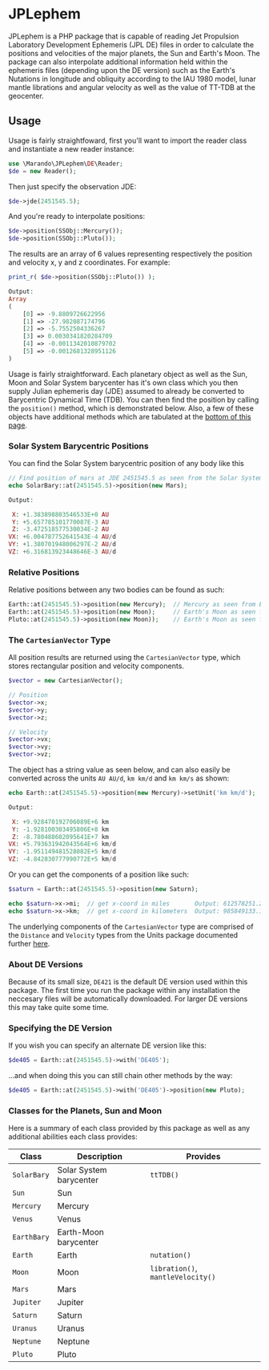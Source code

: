 JPLephem
========
JPLephem is a PHP package that is capable of reading Jet Propulsion Laboratory Development Ephemeris (JPL DE) files in order to calculate the positions and velocities of the major planets, the Sun and Earth's Moon. The package can also interpolate additional information held within the ephemeris files (depending upon the DE version) such as the Earth's Nutations in longitude and obliquity according to the IAU 1980 model, lunar mantle librations and angular velocity as well as the value of TT-TDB at the geocenter.


Usage
-----
Usage is fairly straightfoward, first you'll want to import the reader class and instantiate a new reader instance:
```php
use \Marando\JPLephem\DE\Reader;
$de = new Reader();
```

Then just specify the observation JDE:
```php
$de->jde(2451545.5);
```
And you're ready to interpolate positions:
```php
$de->position(SSObj::Mercury());
$de->position(SSObj::Pluto());
```
The results are an array of 6 values representing respectively the position and velocity x, y and z coordinates. For example: 
```php
print_r( $de->position(SSObj::Pluto()) );

Output:
Array
(
    [0] => -9.8809726622956
    [1] => -27.982087174796
    [2] => -5.7552504336267
    [3] => 0.0030341820284709
    [4] => -0.0011342010879702
    [5] => -0.0012681328951126
)
```




Usage is fairly straightforward. Each planetary object as well as the Sun, Moon and Solar System barycenter has it's own class which you then supply Julian ephemeris day (JDE) assumed to already be converted to Barycentric Dynamical Time (TDB). You can then find the position by calling the `position()` method, which is demonstrated below. Also, a few of these objects have additional methods which are tabulated at the [bottom of this page](https://github.com/marando/JPLephem/blob/dev/README.md#classes-for-the-planets-sun-and-moon).


### Solar System Barycentric Positions

You can find the Solar System barycentric position of any body like this
```php
// Find position of mars at JDE 2451545.5 as seen from the Solar System barycenter
echo SolarBary::at(2451545.5)->position(new Mars);

Output:

 X: +1.383898803546533E+0 AU
 Y: +5.657785101770087E-3 AU
 Z: -3.472518577530034E-2 AU
VX: +6.004787752641543E-4 AU/d
VY: +1.380701948006297E-2 AU/d
VZ: +6.316813923448646E-3 AU/d
```

### Relative Positions
Relative positions between any two bodies can be found as such:
```php
Earth::at(2451545.5)->position(new Mercury);  // Mercury as seen from Earth
Earth::at(2451545.5)->position(new Moon);     // Earth's Moon as seen from Earth
Pluto::at(2451545.5)->position(new Moon));    // Earth's Moon as seen from Pluto
```


### The `CartesianVector` Type
All position results are returned using the `CartesianVector` type, which stores rectangular position and velocity components.

```php
$vector = new CartesianVector();

// Position
$vector->x;
$vector->y;
$vector->z;

// Velocity
$vector->vx;
$vector->vy;
$vector->vz;
```

The object has a string value as seen below, and can also easily be converted across the units `AU AU/d`, `km km/d` and `km km/s` as shown:
```php
echo Earth::at(2451545.5)->position(new Mercury)->setUnit('km km/d');

Output:

 X: +9.928470192706089E+6 km
 Y: -1.928100303495806E+8 km
 Z: -8.780488602095641E+7 km
VX: +5.793631942043564E+6 km/d
VY: -1.951149481528082E+5 km/d
VZ: -4.842830777990772E+5 km/d
```

Or you can get the components of a position like such:
```php
$saturn = Earth::at(2451545.5)->position(new Saturn);

echo $saturn->x->mi;  // get x-coord in miles       Output: 612578251.23309
echo $saturn->x->km;  // get x-coord in kilometers  Output: 985849133.15246
```

The underlying components of the `CartesianVector` type are comprised of the `Distance` and `Velocity` types from the Units package documented further [here](https://github.com/marando/Units).


### About DE Versions
Because of its small size, `DE421` is the default DE version used within this package. The first time you run the package within any installation the neccesary files will be automatically downloaded. For larger DE versions this may take quite some time.

### Specifying the DE Version

If you wish you can specify an alternate DE version like this:
```php
$de405 = Earth::at(2451545.5)->with('DE405');
```
…and when doing this you can still chain other methods by the way:
```php
$de405 = Earth::at(2451545.5)->with('DE405')->position(new Pluto);
```





### Classes for the Planets, Sun and Moon
Here is a summary of each class provided by this package as well as any additional abilities each class provides:

Class       | Description             | Provides
------------|-------------------------|---------------------------------
`SolarBary` | Solar System barycenter | `ttTDB()`
`Sun`       | Sun                     |
`Mercury`   | Mercury                 |
`Venus`     | Venus                   |
`EarthBary` | Earth-Moon barycenter   |
`Earth`     | Earth                   | `nutation()`
`Moon`      | Moon                    | `libration()`, `mantleVelocity()`
`Mars`      | Mars                    |
`Jupiter`   | Jupiter                 |
`Saturn`    | Saturn                  |
`Uranus`    | Uranus                  |
`Neptune`   | Neptune                 |
`Pluto`     | Pluto                   |



